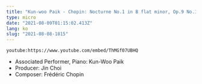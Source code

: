 ```yaml
---
title: "Kun-woo Paik - Chopin: Nocturne No.1 in B flat minor, Op.9 No.1"
type: micro
date: "2021-08-09T01:15:02.413Z"
lang: ko
slug: "2021-08-08-1815"
---
```


`youtube:https://www.youtube.com/embed/ThMGf07UBHQ`

- Associated Performer, Piano: Kun-Woo Paik
- Producer: Jin Choi
- Composer: Frédéric Chopin
